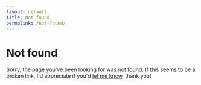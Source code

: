 ```yaml
---
layout: default
title: Not found
permalink: /not-found/
---
```


# Not found

Sorry, the page you've been looking for was not found. If this seems to be a broken link, I'd appreciate if you'd [let me know](/contact), thank you!